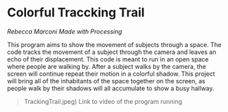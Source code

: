 # Colorful Traccking Trail 
_Rebecca Marconi_
_Made with Processing_


This program aims to show the movement of subjects through a space. The code tracks the movement of a subject through the camera and leaves an echo of their displacement. This code is meant to run in an open space where people are walking by. After a subject walks by the camera, the screen will continue repeat their motion in a colorful shadow. This project will bring all of the inhabitants of the space together on the screen, as people walk by their shadows will all accumulate to show a busy hallway. 


> TrackingTrail.jpeg)
>Link to video of the program running

